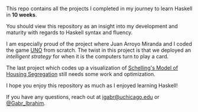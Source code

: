 This repo contains all the projects I completed in my journey to learn Haskell in **10 weeks**.

You should view this repository as an insight into my development and maturity with regards to Haskell syntax and fluency.

I am especially proud of the project where Juan Arroyo Miranda and I coded the game [UNO](https://www.unorules.com/) from scratch. The twist in this project is that we deployed an _intelligent strategy_ for when it is the computers turn to play a card.

The last project which codes up a visualization of [Schelling's Model of Housing Segregation](https://www.stat.berkeley.edu/~aldous/157/Papers/Schelling_Seg_Models.pdf) still needs some work and optimization.

I hope you enjoy this repository as much as I enjoyed learning Haskell!

If you have any questions, reach out at igabr@uchicago.edu or [@Gabr\_Ibrahim](https://twitter.com/Gabr_Ibrahim).
